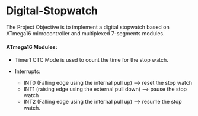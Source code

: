 # Digital-Stopwatch
 The Project Objective is to implement a digital stopwatch based on ATmega16 microcontroller and multiplexed 7-segments modules.
 
 #### ATmega16 Modules:
 - Timer1 CTC Mode is used to count the time for the stop watch.

 - Interrupts:
   - INT0 (Falling edge using the internal pull up) --> reset the stop watch
   - INT1 (raising edge using the external pull down) --> pause the stop watch
   - INT2 (Falling edge using the internal pull up) --> resume the stop watch.
